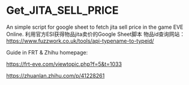 # Get_JITA_SELL_PRICE
An simple script for google sheet to fetch jita sell price in the game EVE Online.
利用官方ESI获得物品jita卖价的Google Sheet脚本
物品id查询网站：
https://www.fuzzwork.co.uk/tools/api-typename-to-typeid/

Guide in FRT & Zhihu homepage:

https://frt-eve.com/viewtopic.php?f=5&t=1033

https://zhuanlan.zhihu.com/p/41228261
